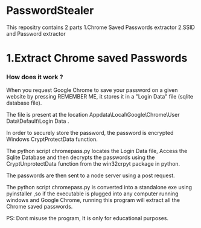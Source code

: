 # PasswordStealer
This repositry contains 2 parts
1.Chrome Saved Passwords extractor
2.SSID and Password extractor

# 1.Extract Chrome saved Passwords

### How does it work ?
 When you request Google Chrome to save your password on a given website by pressing REMEMBER ME, it stores it in a "Login Data" file (sqlite database file).
 
The file is present at the location Appdata\Local\Google\Chrome\User Data\Default\Login Data .
 
In order to securely store the password, the password is encrypted Windows CryptProtectData function.
 
The python script chromepass.py locates the Login Data file, Access the Sqlite Database and then decrypts the passwords using the CryptUnprotectData function from the win32crpyt package in python.
 
The passwords are then sent to a node server using a post request.

The python script chromepass.py is converted into a standalone exe using pyinstaller ,so if the executable is plugged into any computer running windows and Google Chrome, running this program will extract all the Chrome saved passwords.
 
 
 
 PS: Dont misuse the program, It is only for educational purposes.

